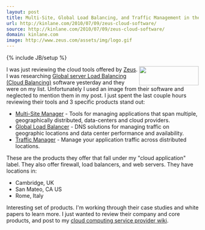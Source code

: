 ```yaml
---
layout: post
title: Multi-Site, Global Load Balancing, and Traffic Management in the Clouds
url: http://kinlane.com/2010/07/09/zeus-cloud-software/
source: http://kinlane.com/2010/07/09/zeus-cloud-software/
domain: kinlane.com
image: http://www.zeus.com/assets/img/logo.gif
---
```

{% include JB/setup %}

<p>
     <img class="alignnone c1" title="Zeus Software" src="http://www.zeus.com/assets/img/logo.gif" alt="" width="156" height="50" align="right" />I was just reviewing the cloud tools offered by <a href="http://www.zeus.com/" target="_blank">Zeus</a>. I was researching <a href="http://www.kinlane.com/category/global-server-load-balancing/">Global server Load Balancing (Cloud Balancing)</a> software yesterday and they were on my list. Unfortunately I used an image from their software and neglected to mention them in my post. I just spent the last couple hours reviewing their tools and 3 specific products stand out:
</p>
<ul class="mainlist">
     <li>
          <a href="http://www.zeus.com/products/multi-site-manager/index.html" target="_blank">Multi-Site Manager</a> - Tools for managing applications that span multiple, geographically distributed, data-centers and cloud providers.
     </li>
     <li>
          <a href="http://www.zeus.com/products/global-load-balancer/index.html" target="_blank">Global Load Balancer</a> - DNS solutions for managing traffic on geographic locations and data center performance and availability.
     </li>
     <li>
          <a href="http://www.zeus.com/products/traffic-manager/index.html" target="_blank">Traffic Manager</a> - Manage your application traffic across distributed locations.
     </li>
</ul>
<p>
     These are the products they offer that fall under my "cloud application" label. They also offer firewall, load balancers, and web servers. They have locations in:
</p>
<ul class="mainlist">
     <li>Cambridge, UK
     </li>
     <li>San Mateo, CA US
     </li>
     <li>Rome, Italy
     </li>
</ul>
<p>
     Interesting set of products. I'm working through their case studies and white papers to learn more. I just wanted to review their company and core products, and post to my <a href="http://sites.google.com/a/kinlane.com/cloud-computing/players/zeus" target="_blank">cloud computing service provider wiki</a>.
</p>